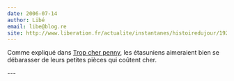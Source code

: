 ```yaml
---
date: 2006-07-14
author: Libé
email: libe@blog.re
site: http://www.liberation.fr/actualite/instantanes/histoiredujour/192983.FR.php
---
```


<p>Comme expliqué dans <a href="http://www.liberation.fr/actualite/instantanes/histoiredujour/192983.FR.php">Trop cher penny</a>, les étasuniens aimeraient bien se débarasser de leurs petites pièces qui coûtent cher.</p>
---